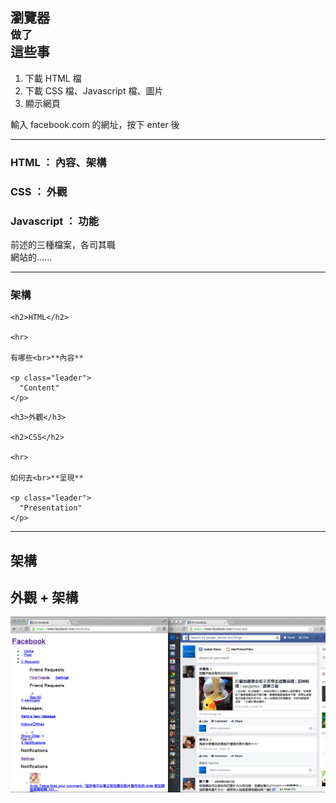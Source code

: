 瀏覽器<br><small>做了</small><br>這些事
-------------

1. 下載 HTML 檔
2. 下載 CSS 檔、Javascript 檔、圖片
3. 顯示網頁

<aside class="notes">
  輸入 facebook.com 的網址，按下 enter 後
</aside>

---

### HTML ： 內容、架構
### CSS ： 外觀
### Javascript ： <span class="fragment grow">功能</span>

<aside class="notes">
  前述的三種檔案，各司其職<br>
  網站的......
</aside>

---

<div class="row">
  <div class="span3">
    <h3>架構</h3>

    <h2>HTML</h2>

    <hr>

    有哪些<br>**內容**

    <p class="leader">
      "Content"
    </p>

  </div>
  <div class="span3">

    <h3>外觀</h3>

    <h2>CSS</h2>

    <hr>

    如何去<br>**呈現**

    <p class="leader">
      "Presentation"
    </p>

  </div>
</div>

---

<div class="row">
  <div class="span3">
    <h2>架構</h2>
  </div>
  <div class="span3">
    <h2>外觀 + 架構</h2>
  </div>

  ![架構與外觀](images/intro/content-presentation.png)

</div>

